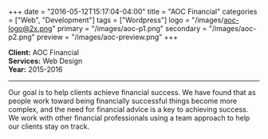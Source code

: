 +++
date = "2016-05-12T15:17:04-04:00"
title = "AOC Financial"
categories = ["Web", "Development"]
tags = ["Wordpress"]
logo = "/images/aoc-logo@2x.png"
primary = "/images/aoc-p1.png"
secondary = "/images/aoc-p2.png"
preview = "/images/aoc-preview.png"
+++

**Client:**  AOC Financial  
**Services:**  Web Design  
**Year:**  2015-2016

***

Our goal is to help clients achieve financial success. We have found that as people work toward being financially successful things become more complex, and the need for financial advice is a key to achieving success. We work with other financial professionals using a team approach to help our clients stay on track.

